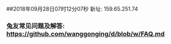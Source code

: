 ##2018年09月28日07时12分07秒 新址: 159.65.251.74
### 兔友常见问题及解答: https://github.com/wanggonging/d/blob/w/FAQ.md
